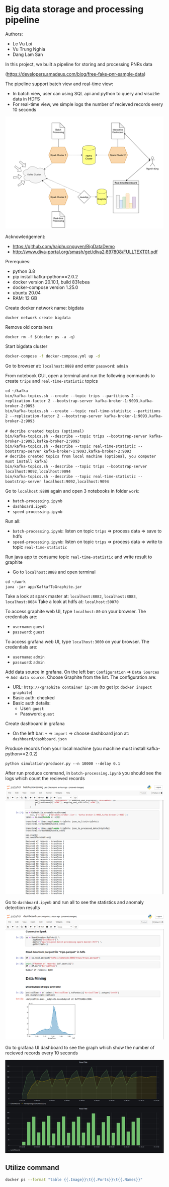 # Big data storage and processing pipeline
Authors:
 - Le Vu Loi
 - Vu Trung Nghia
 - Dang Lam San

In this project, we built a pipeline for storing and processing PNRs data 

(https://developers.amadeus.com/blog/free-fake-pnr-sample-data)

The pipeline support batch view and real-time view:
 - In batch view, user can using SQL api and python to query and visuzlie data in HDFS
 - For real-time view, we simple logs the number of recieved records every 10 seconds

![alt text](images/architecture.png)

Acknowledgement:
 - https://github.com/haiphucnguyen/BigDataDemo
 - http://www.diva-portal.org/smash/get/diva2:897808/FULLTEXT01.pdf

Prerequires:
 - python 3.8
 - pip install kafka-python==2.0.2
 - docker version 20.10.1, build 831ebea
 - docker-compose version 1.25.0
 - ubuntu 20.04
 - RAM: 12 GB

Create docker network name: bigdata
```
docker network create bigdata
```
Remove old containers
```
docker rm -f $(docker ps -a -q)
```
Start bigdata cluster
```bash
docker-compose -f docker-compose.yml up -d
```
Go to browser at: `localhost:8888` and enter `password`: `admin`

From notebook GUI, open a terminal and run the following commands to create `trips` and `real-time-statistic` topics
```
cd ~/kafka
bin/kafka-topics.sh --create --topic trips --partitions 2 --replication-factor 2 --bootstrap-server kafka-broker-1:9093,kafka-broker-2:9093
bin/kafka-topics.sh --create --topic real-time-statistic --partitions 2 --replication-factor 2 --bootstrap-server kafka-broker-1:9093,kafka-broker-2:9093

# decribe created topics (optional)
bin/kafka-topics.sh --describe --topic trips --bootstrap-server kafka-broker-1:9093,kafka-broker-2:9093
bin/kafka-topics.sh --describe --topic real-time-statistic --bootstrap-server kafka-broker-1:9093,kafka-broker-2:9093
# decribe created topics from local machine (optional, you computer must install kafka)
bin/kafka-topics.sh --describe --topic trips --bootstrap-server localhost:9092,localhost:9094
bin/kafka-topics.sh --describe --topic real-time-statistic --bootstrap-server localhost:9092,localhost:9094
```

Go to `localhost:8888` again and open 3 notebooks in folder `work`:
 - `batch-processing.ipynb`
 - `dashboard.ipynb`
 - `speed-processing.ipynb`

Run all:
 - `batch-processing.ipynb`: listen on topic `trips` => process data => save to hdfs
 - `speed-processing.ipynb`: listen on topic `trips` => process data => write to topic `real-time-statistic`

Run java app to consume topic `real-time-statistic` and write result to graphite
 - Go to `localhost:8888` and open terminal
```
cd ~/work
java -jar app/KafkafToGraphite.jar
```

Take a look at spark master at: `localhost:8082`, `localhost:8083`, `localhost:8084`
Take a look at hdfs at: `localhost:50070`

To access graphite web UI, type `localhost:80` on your browser. The credentials are:
- `username`: `guest`
- `password`: `guest`

To access grafana web UI, type `localhost:3000` on your browser. The credentials are:
- `username`: `admin`
- `password`: `admin`

Add data source in grafana. On the left bar: `Configuration` => `Data Sources` => `Add data source`. Choose Graphite from the list. The configuration are:
- URL: `http://<graphite container ip>:80` (to get ip: `docker inspect graphite`)
- Basic auth: checked
- Basic auth details:
   - User: `guest`
   - Password: `guest`

Create dashboard in grafana
 - On the left bar: `+` => `import` => choose dashboard json at: `dashboard/dashboard.json`

Produce records from your local machine (you machine must install kafka-python==2.0.2)
```
python simulation/producer.py --n 10000 --delay 0.1
```
After run produce command, in `batch-processing.ipynb` you should see the logs which count the recieved records

![alt text](images/batch_processing.png)

Go to `dashboard.ipynb` and run all to see the statistics and anomaly detection results

![alt text](images/dashboard.png)

Go to grafana UI dashboard to see the graph which show the number of recieved records every 10 seconds

![alt text](images/real-time-dashboard.png)



Utilize command
---
```bash
docker ps --format "table {{.Image}}\t{{.Ports}}\t{{.Names}}"
```
